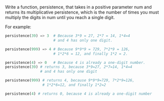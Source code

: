
Write a function, persistence, that takes in a positive parameter num
and returns its multiplicative persistence, which is the number of times
you must multiply the digits in num until you reach a single digit.

For example:
```python
persistence(39) => 3  # Because 3*9 = 27, 2*7 = 14, 1*4=4
                      # and 4 has only one digit.

persistence(999) => 4 # Because 9*9*9 = 729, 7*2*9 = 126,
                      # 1*2*6 = 12, and finally 1*2 = 2.

persistence(4) => 0   # Because 4 is already a one-digit number.
persistence(39) # returns 3, because 3*9=27, 2*7=14, 1*4=4
                # and 4 has only one digit

persistence(999) # returns 4, because 9*9*9=729, 7*2*9=126,
                 # 1*2*6=12, and finally 1*2=2

persistence(4) # returns 0, because 4 is already a one-digit number
```